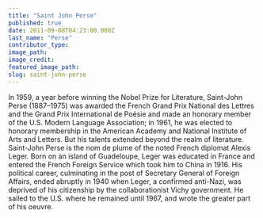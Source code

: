 ```yaml
---
title: "Saint John Perse"
published: true
date: 2011-09-08T04:23:00.000Z
last_name: "Perse"
contributor_type:
image_path:
image_credit:
featured_image_path:
slug: saint-john-perse
---
```


In 1959, a year before winning the Nobel Prize for Literature, Saint-John Perse (1887–1975) was awarded the French Grand Prix National des Lettres and the Grand Prix International de Poésie and made an honorary member of the U.S. Modern Language Association; in 1961, he was elected to honorary membership in the American Academy and National Institute of Arts and Letters. But his talents extended beyond the realm of literature. Saint-John Perse is the nom de plume of the noted French diplomat Alexis Leger. Born on an island of Guadeloupe, Leger was educated in France and entered the French Foreign Service which took him to China in 1916. His political career, culminating in the post of Secretary General of Foreign Affairs, ended abruptly in 1940 when Leger, a confirmed anti-Nazi, was deprived of his citizenship by the collaborationist Vichy government. He sailed to the U.S. where he remained until 1967, and wrote the greater part of his oeuvre.


